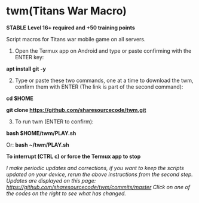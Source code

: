 # twm(Titans War Macro)
**STABLE**
**Level 16+ required and +50 training points**

Script macros for Titans war mobile game on all servers.

1. Open the Termux app on Android and type or paste confirming with the ENTER key:

**apt install git -y**


2. Type or paste these two commands, one at a time to download the twm, confirm them with ENTER (The link is part of the second command):

**cd $HOME**

**git clone https://github.com/sharesourcecode/twm.git**


3. To run twm (ENTER to confirm):

**bash $HOME/twm/PLAY.sh**

Or:
**bash ~/twm/PLAY.sh**


**To interrupt (CTRL c) or force the Termux app to stop**

*I make periodic updates and corrections, if you want to keep the scripts updated on your device, rerun the above instructions from the second step. Updates are displayed on this page: https://github.com/sharesourcecode/twm/commits/master
Click on one of the codes on the right to see what has changed.* 
